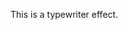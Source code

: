 <!DOCTYPE html>
<html>
<head>
  <link rel="stylesheet" type="text/css" href="styles.css">
  <style>@import url('https://fonts.googleapis.com/css?family=Source+Code+Pro');

body{
  padding: 40px;
  background-color: #121212;  
}

p {
  border-right: solid 3px rgba(0,255,0,.75);
  white-space: nowrap;
  overflow: hidden;    
  font-family: 'Source Code Pro', monospace;  
  font-size: 28px;
  color: rgba(255,255,255,.70);
}

/* Animation */
p {
  animation: animated-text 4s steps(29,end) 1s 1 normal both,
             animated-cursor 600ms steps(29,end) infinite;
}

/* text animation */

@keyframes animated-text{
  from{width: 0;}
  to{width: 472px;}
}

/* cursor animations */

@keyframes animated-cursor{
  from{border-right-color: rgba(0,255,0,.75);}
  to{border-right-color: transparent;}
}</style>
</head>
<body>
    <p>This is a typewriter effect.</p>
</body>
</html>
<!--
**ValentinaCham/ValentinaCham** is a ✨ _special_ ✨ repository because its `README.md` (this file) appears on your GitHub profile.

Here are some ideas to get you started:

- 🔭 I’m currently working on ...
- 🌱 I’m currently learning ...
- 👯 I’m looking to collaborate on ...
- 🤔 I’m looking for help with ...
- 💬 Ask me about ...
- 📫 How to reach me: ...
- 😄 Pronouns: ...
- ⚡ Fun fact: ...
-->
<!-- https://github.com/DenverCoder1/readme-typing-svg/ -->
